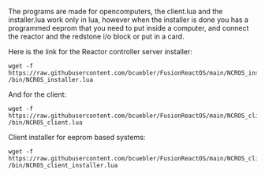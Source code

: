 The programs are made for opencomputers, the client.lua  and the installer.lua work only in lua, however when the installer is done you has a programmed eeprom that you need to put inside a computer, and connect the reactor and the redstone i/o block or put in a card.

Here is the link for the Reactor controller server installer:
```
wget -f https://raw.githubusercontent.com/bcuebler/FusionReactOS/main/NCROS_installer.lua /bin/NCROS_installer.lua
```

And for the client:
```
wget -f https://raw.githubusercontent.com/bcuebler/FusionReactOS/main/NCROS_client.lua /bin/NCROS_client.lua
```
Client installer for eeprom based systems:
```
wget -f https://raw.githubusercontent.com/bcuebler/FusionReactOS/main/NCROS_client_installer.lua /bin/NCROS_client_installer.lua
```
